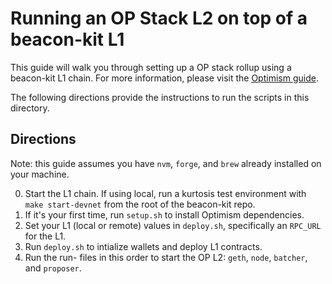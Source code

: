 # Running an OP Stack L2 on top of a beacon-kit L1

This guide will walk you through setting up a OP stack rollup using a beacon-kit L1 chain. For more information, please visit the [Optimism guide](https://docs.optimism.io/builders/chain-operators/tutorials/create-l2-rollup).

The following directions provide the instructions to run the scripts in this directory.

## Directions

Note: this guide assumes you have `nvm`, `forge`, and `brew` already installed on your machine.

0. Start the L1 chain. If using local, run a kurtosis test environment with `make start-devnet` from the root of the beacon-kit repo.
1. If it's your first time, run `setup.sh` to install Optimism dependencies.
2. Set your L1 (local or remote) values in `deploy.sh`, specifically an `RPC_URL` for the L1.
3. Run `deploy.sh` to intialize wallets and deploy L1 contracts.
4. Run the run- files in this order to start the OP L2: `geth`, `node`, `batcher`, and `proposer`.
